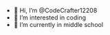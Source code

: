 - 👋 Hi, I’m @CodeCrafter12208
- 👀 I’m interested in coding
- 🌱 I’m currently in middle school

<!---
CodeCrafter12208/CodeCrafter12208 is a ✨ special ✨ repository because its `README.md` (this file) appears on your GitHub profile.
You can click the Preview link to take a look at your changes.
--->
